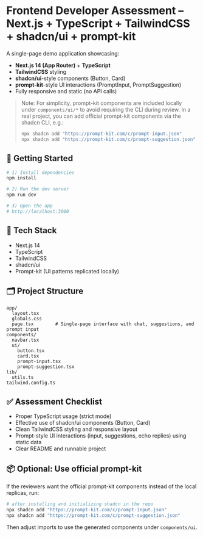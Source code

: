 # Frontend Developer Assessment – Next.js + TypeScript + TailwindCSS + shadcn/ui + prompt-kit

A single-page demo application showcasing:
- **Next.js 14 (App Router)** + **TypeScript**
- **TailwindCSS** styling
- **shadcn/ui**-style components (Button, Card)
- **prompt-kit**-style UI interactions (PromptInput, PromptSuggestion)
- Fully responsive and static (no API calls)

> Note: For simplicity, prompt-kit components are included locally under `components/ui/*` to avoid requiring the CLI during review. In a real project, you can add official prompt-kit components via the shadcn CLI, e.g.:
> 
> ```bash
> npx shadcn add "https://prompt-kit.com/c/prompt-input.json"
> npx shadcn add "https://prompt-kit.com/c/prompt-suggestion.json"
> ```

## 🔧 Getting Started

```bash
# 1) Install dependencies
npm install

# 2) Run the dev server
npm run dev

# 3) Open the app
# http://localhost:3000
```

## 🧱 Tech Stack
- Next.js 14
- TypeScript
- TailwindCSS
- shadcn/ui
- Prompt-kit (UI patterns replicated locally)

## 🗂️ Project Structure
```
app/
  layout.tsx
  globals.css
  page.tsx        # Single-page interface with chat, suggestions, and prompt input
components/
  navbar.tsx
  ui/
    button.tsx
    card.tsx
    prompt-input.tsx
    prompt-suggestion.tsx
lib/
  utils.ts
tailwind.config.ts
```

## ✅ Assessment Checklist
- Proper TypeScript usage (strict mode)
- Effective use of shadcn/ui components (Button, Card)
- Clean TailwindCSS styling and responsive layout
- Prompt-style UI interactions (input, suggestions, echo replies) using static data
- Clear README and runnable project

## 📦 Optional: Use official prompt-kit
If the reviewers want the official prompt-kit components instead of the local replicas, run:
```bash
# after installing and initializing shadcn in the repo
npx shadcn add "https://prompt-kit.com/c/prompt-input.json"
npx shadcn add "https://prompt-kit.com/c/prompt-suggestion.json"
```
Then adjust imports to use the generated components under `components/ui`.

